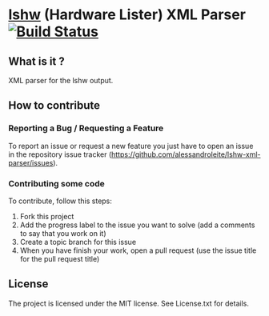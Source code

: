 [lshw][lshw] (Hardware Lister) XML Parser [![Build Status](https://travis-ci.org/alessandroleite/lshw-xml-parser.png)](https://travis-ci.org/alessandroleite/lshw-xml-parser)	       
===================

What is it ?
------------

XML parser for the lshw output.

How to contribute
--------------

### Reporting a Bug / Requesting a Feature

To report an issue or request a new feature you just have to open an issue in the repository issue tracker (<https://github.com/alessandroleite/lshw-xml-parser/issues>).

### Contributing some code

To contribute, follow this steps:

 1. Fork this project
 2. Add the progress label to the issue you want to solve (add a comments to say that you work on it)
 3. Create a topic branch for this issue
 4. When you have finish your work, open a pull request (use the issue title for the pull request title)

## License 

The project is licensed under the MIT license. 
See License.txt for details.

[lshw]:(http://ezix.org/project/wiki/HardwareLiSter)
